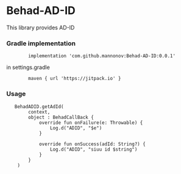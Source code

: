 # Behad-AD-ID
This library provides AD-ID
<h3>Gradle implementation</h3>

            implementation 'com.github.mannonov:Behad-AD-ID:0.0.1'
            
in settings.gradle
            
            maven { url 'https://jitpack.io' }

<h3>Usage</h3>

       BehadADID.getAdId(
            context,
            object : BehadCallBack {
                override fun onFailure(e: Throwable) {
                    Log.d("ADID", "$e")
                }

                override fun onSuccess(adId: String?) {
                    Log.d("ADID", "siuu id $string")
                }
            }
        )
